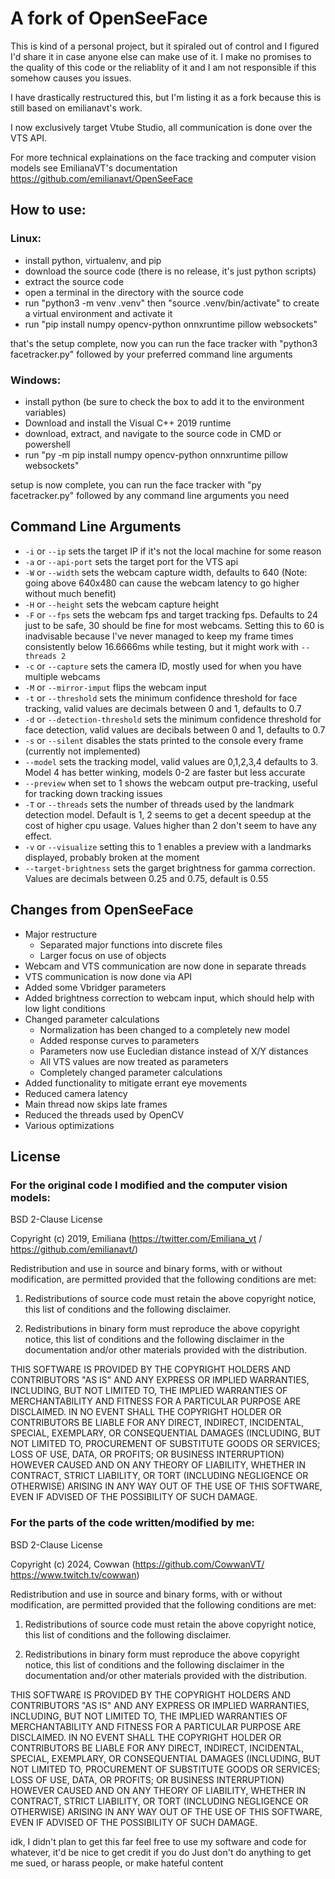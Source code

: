 # A fork of OpenSeeFace

This is kind of a personal project, but it spiraled out of control and I figured I'd share it in case anyone else can make use of it. I make no promises to the quality of this code or the reliablity of it and I am not responsible if this somehow causes you issues.

I have drastically restructured this, but I'm listing it as a fork because this is still based on emilianavt's work. 

I now exclusively target Vtube Studio, all communication is done over the VTS API.

For more technical explainations on the face tracking and computer vision models see EmilianaVT's documentation https://github.com/emilianavt/OpenSeeFace

## How to use:

### Linux:

* install python, virtualenv, and pip
* download the source code (there is no release, it's just python scripts)
* extract the source code
* open a terminal in the directory with the source code
* run "python3 -m venv .venv" then "source .venv/bin/activate" to create a virtual environment and activate it
* run "pip install numpy opencv-python onnxruntime pillow websockets"

that's the setup complete, now you can run the face tracker with "python3 facetracker.py" followed by your preferred command line arguments



### Windows:

* install python (be sure to check the box to add it to the environment variables)
* Download and install the Visual C++ 2019 runtime
* download, extract, and navigate to the source code in CMD or powershell
* run "py -m pip install numpy opencv-python onnxruntime pillow websockets"

setup is now complete, you can run the face tracker with "py facetracker.py" followed by any command line arguments you need

## Command Line Arguments
* `-i` or `--ip` sets the target IP if it's not the local machine for some reason
* `-a` or `--api-port` sets the target port for the VTS api
* `-W` or `--width` sets the webcam capture width, defaults to 640 (Note: going above 640x480 can cause the webcam latency to go higher without much benefit)
* `-H` or `--height` sets the webcam capture height
* `-F` or `--fps` sets the webcam fps and target tracking fps. Defaults to 24 just to be safe, 30 should be fine for most webcams. Setting this to 60 is inadvisable because I've never managed to keep my frame times consistently below 16.6666ms while testing, but it might work with `--threads 2`
* `-c` or `--capture` sets the camera ID, mostly used for when you have multiple webcams
* `-M` or `--mirror-imput` flips the webcam input
* `-t` or `--threshold` sets the minimum confidence threshold for face tracking, valid values are decimals between 0 and 1, defaults to 0.7
* `-d` or `--detection-threshold` sets the minimum confidence threshold for face detection, valid values are decibals between 0 and 1, defaults to 0.7
* `-s` or `--silent` disables the stats printed to the console every frame (currently not implemented)
* `--model` sets the tracking model, valid values are 0,1,2,3,4 defaults to 3. Model 4 has better winking, models 0-2 are faster but less accurate
* `--preview` when set to 1 shows the webcam output pre-tracking, useful for tracking down tracking issues
* `-T` or `--threads` sets the number of threads used by the landmark detection model. Default is 1, 2 seems to get a decent speedup at the cost of higher cpu usage. Values higher than 2 don't seem to have any effect.
* `-v` or `--visualize` setting this to 1 enables a preview with a landmarks displayed, probably broken at the moment
* `--target-brightness` sets the garget brightness for gamma correction. Values are decimals between 0.25 and 0.75, default is 0.55

## Changes from OpenSeeFace
* Major restructure  
  * Separated major functions into discrete files
  * Larger focus on use of objects
* Webcam and VTS communication are now done in separate threads
* VTS communication is now done via API
* Added some Vbridger parameters
* Added brightness correction to webcam input, which should help with low light conditions
* Changed parameter calculations
  * Normalization has been changed to a completely new model
  * Added response curves to parameters
  * Parameters now use Eucledian distance instead of X/Y distances
  * All VTS values are now treated as parameters
  * Completely changed parameter calculations
* Added functionality to mitigate errant eye movements
* Reduced camera latency
* Main thread now skips late frames
* Reduced the threads used by OpenCV
* Various optimizations

## License 

### For the original code I modified and the computer vision models:

BSD 2-Clause License

Copyright (c) 2019, Emiliana (https://twitter.com/Emiliana_vt / https://github.com/emilianavt/)

Redistribution and use in source and binary forms, with or without
modification, are permitted provided that the following conditions are met:

1. Redistributions of source code must retain the above copyright notice,
   this list of conditions and the following disclaimer.

2. Redistributions in binary form must reproduce the above copyright
   notice, this list of conditions and the following disclaimer in the
   documentation and/or other materials provided with the distribution.

THIS SOFTWARE IS PROVIDED BY THE COPYRIGHT HOLDERS AND CONTRIBUTORS "AS IS"
AND ANY EXPRESS OR IMPLIED WARRANTIES, INCLUDING, BUT NOT LIMITED TO, THE
IMPLIED WARRANTIES OF MERCHANTABILITY AND FITNESS FOR A PARTICULAR PURPOSE
ARE DISCLAIMED. IN NO EVENT SHALL THE COPYRIGHT HOLDER OR CONTRIBUTORS BE
LIABLE FOR ANY DIRECT, INDIRECT, INCIDENTAL, SPECIAL, EXEMPLARY, OR
CONSEQUENTIAL DAMAGES (INCLUDING, BUT NOT LIMITED TO, PROCUREMENT OF
SUBSTITUTE GOODS OR SERVICES; LOSS OF USE, DATA, OR PROFITS; OR BUSINESS
INTERRUPTION) HOWEVER CAUSED AND ON ANY THEORY OF LIABILITY, WHETHER IN
CONTRACT, STRICT LIABILITY, OR TORT (INCLUDING NEGLIGENCE OR OTHERWISE)
ARISING IN ANY WAY OUT OF THE USE OF THIS SOFTWARE, EVEN IF ADVISED OF THE
POSSIBILITY OF SUCH DAMAGE.

### For the parts of the code written/modified by me:

BSD 2-Clause License

Copyright (c) 2024, Cowwan (https://github.com/CowwanVT/ https://www.twitch.tv/cowwan)

Redistribution and use in source and binary forms, with or without
modification, are permitted provided that the following conditions are met:

1. Redistributions of source code must retain the above copyright notice,
   this list of conditions and the following disclaimer.

2. Redistributions in binary form must reproduce the above copyright
   notice, this list of conditions and the following disclaimer in the
   documentation and/or other materials provided with the distribution.

THIS SOFTWARE IS PROVIDED BY THE COPYRIGHT HOLDERS AND CONTRIBUTORS "AS IS"
AND ANY EXPRESS OR IMPLIED WARRANTIES, INCLUDING, BUT NOT LIMITED TO, THE
IMPLIED WARRANTIES OF MERCHANTABILITY AND FITNESS FOR A PARTICULAR PURPOSE
ARE DISCLAIMED. IN NO EVENT SHALL THE COPYRIGHT HOLDER OR CONTRIBUTORS BE
LIABLE FOR ANY DIRECT, INDIRECT, INCIDENTAL, SPECIAL, EXEMPLARY, OR
CONSEQUENTIAL DAMAGES (INCLUDING, BUT NOT LIMITED TO, PROCUREMENT OF
SUBSTITUTE GOODS OR SERVICES; LOSS OF USE, DATA, OR PROFITS; OR BUSINESS
INTERRUPTION) HOWEVER CAUSED AND ON ANY THEORY OF LIABILITY, WHETHER IN
CONTRACT, STRICT LIABILITY, OR TORT (INCLUDING NEGLIGENCE OR OTHERWISE)
ARISING IN ANY WAY OUT OF THE USE OF THIS SOFTWARE, EVEN IF ADVISED OF THE
POSSIBILITY OF SUCH DAMAGE.


idk, I didn't plan to get this far
feel free to use my software and code for whatever, it'd be nice to get credit if you do
Just don't do anything to get me sued, or harass people, or make hateful content
